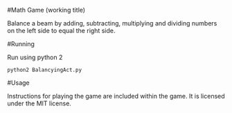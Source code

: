 #Math Game (working title)

Balance a beam by adding, subtracting, multiplying and dividing numbers on the left side to equal the right side.

#Running

Run using python 2

```
python2 BalancyingAct.py
```

#Usage

Instructions for playing the game are included within the game. It is licensed under the MIT license.
